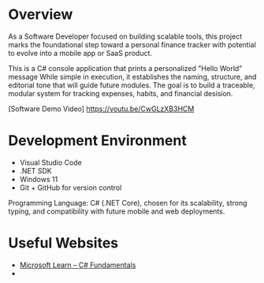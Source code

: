 # Overview

As a Software Developer focused on building scalable tools, this project  marks the foundational step toward a personal finance tracker with potential to evolve into a mobile app or SaaS product.

This is a C# console application that prints a personalized  "Hello World" message While simple in execution, it establishes the naming, structure, and editorial tone that will guide future modules. The goal is to build a traceable, modular system for tracking expenses, habits, and financial desision.


[Software Demo Video] https://youtu.be/CwGLzXB3HCM

# Development Environment

- Visual Studio Code
- .NET SDK
- Windows 11
- Git + GitHub for version control

Programming Language: 
C# (.NET Core), chosen for its scalability, strong typing, and compatibility with future mobile and web deployments.

# Useful Websites

* [Microsoft Learn – C# Fundamentals](https://learn.microsoft.com/en-us/dotnet/csharp/)
* 
